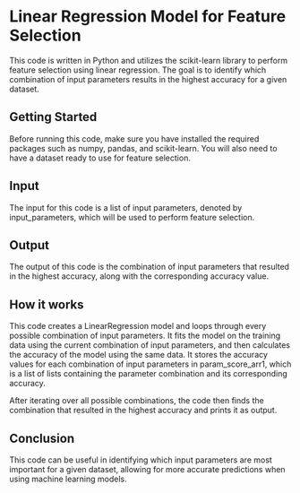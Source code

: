 # Linear Regression Model for Feature Selection
This code is written in Python and utilizes the scikit-learn library to perform feature selection using linear regression. The goal is to identify which combination of input parameters results in the highest accuracy for a given dataset.

## Getting Started
Before running this code, make sure you have installed the required packages such as numpy, pandas, and scikit-learn. You will also need to have a dataset ready to use for feature selection.

## Input
The input for this code is a list of input parameters, denoted by input_parameters, which will be used to perform feature selection.

## Output
The output of this code is the combination of input parameters that resulted in the highest accuracy, along with the corresponding accuracy value.

## How it works
This code creates a LinearRegression model and loops through every possible combination of input parameters. It fits the model on the training data using the current combination of input parameters, and then calculates the accuracy of the model using the same data. It stores the accuracy values for each combination of input parameters in param_score_arr1, which is a list of lists containing the parameter combination and its corresponding accuracy.

After iterating over all possible combinations, the code then finds the combination that resulted in the highest accuracy and prints it as output.

## Conclusion
This code can be useful in identifying which input parameters are most important for a given dataset, allowing for more accurate predictions when using machine learning models.
